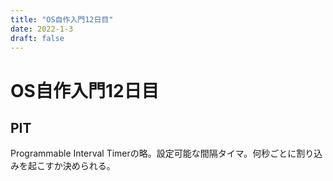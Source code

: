 ```yaml
---
title: "OS自作入門12日目"
date: 2022-1-3
draft: false
---
```

# OS自作入門12日目



## PIT



Programmable Interval Timerの略。設定可能な間隔タイマ。何秒ごとに割り込みを起こすか決められる。
